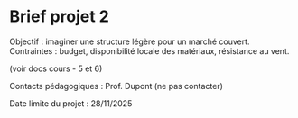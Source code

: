 # Brief projet 2


Objectif : imaginer une structure légère pour un marché couvert.
Contraintes : budget, disponibilité locale des matériaux, résistance au vent.

(voir docs cours - 5 et 6)

Contacts pédagogiques : Prof. Dupont (ne pas contacter)

Date limite du projet : 28/11/2025
